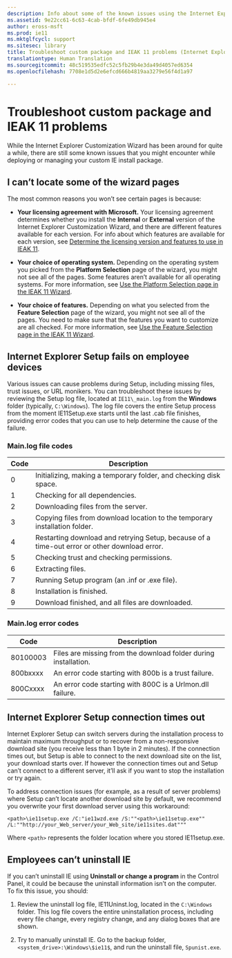 ```yaml
---
description: Info about some of the known issues using the Internet Exporer Customization Wizard and a custom Internet Explorer install package.
ms.assetid: 9e22cc61-6c63-4cab-bfdf-6fe49db945e4
author: eross-msft
ms.prod: ie11
ms.mktglfcycl: support
ms.sitesec: library
title: Troubleshoot custom package and IEAK 11 problems (Internet Explorer Administration Kit 11 for IT Pros)
translationtype: Human Translation
ms.sourcegitcommit: 48c519535edfc52c5fb29b4e3da49d4057ed6354
ms.openlocfilehash: 7708e1d5d2e6efcd666b4819aa3279e56f4d1a97

---
```


# Troubleshoot custom package and IEAK 11 problems
While the Internet Explorer Customization Wizard has been around for quite a while, there are still some known issues that you might encounter while deploying or managing your custom IE install package.

## I can’t locate some of the wizard pages
The most common reasons you won’t see certain pages is because:

-   **Your licensing agreement with Microsoft.** Your licensing agreement determines whether you install the **Internal** or **External** version of the Internet Explorer Customization Wizard, and there are different features available for each version. For info about which features are available for each version, see [Determine the licensing version and features to use in IEAK 11](licensing-version-and-features-ieak11.md).

-   **Your choice of operating system.** Depending on the operating system you picked from the **Platform Selection** page of the wizard, you might not see all of the pages. Some features aren’t available for all operating systems. For more information, see [Use the Platform Selection page in the IEAK 11 Wizard](platform-selection-ieak11-wizard.md).

-   **Your choice of features.** Depending on what you selected from the **Feature Selection** page of the wizard, you might not see all of the pages. You need to make sure that the features you want to customize are all checked. For more information, see [Use the Feature Selection page in the IEAK 11 Wizard](feature-selection-ieak11-wizard.md).

## Internet Explorer Setup fails on employee devices
Various issues can cause problems during Setup, including missing files, trust issues, or URL monikers. You can troubleshoot these issues by reviewing the Setup log file, located at `IE11\_main.log` from the **Windows** folder (typically, `C:\Windows`). The log file covers the entire Setup process from the moment IE11Setup.exe starts until the last .cab file finishes, providing error codes that you can use to help determine the cause of the failure.

### Main.log file codes

|Code |Description |
|-----|------------|
|0 |Initializing, making a temporary folder, and checking disk space. |
|1 |Checking for all dependencies. |
|2 |Downloading files from the server. |
|3 |Copying files from download location to the temporary installation folder. |
|4 |Restarting download and retrying Setup, because of a time-out error or other download error. |
|5 |Checking trust and checking permissions. |
|6 |Extracting files. |
|7 |Running Setup program (an .inf or .exe file). |
|8 |Installation is finished. |
|9 |Download finished, and all files are downloaded. |

### Main.log error codes

|Code |Description |
|-----|------------|
|80100003 |Files are missing from the download folder during installation. |
|800bxxxx |An error code starting with 800b is a trust failure. |
|800Cxxxx |An error code starting with 800C is a Urlmon.dll failure. |


## Internet Explorer Setup connection times out
Internet Explorer Setup can switch servers during the installation process to maintain maximum throughput or to recover from a non-responsive download site (you receive less than 1 byte in 2 minutes). If the connection times out, but Setup is able to connect to the next download site on the list, your download starts over. If however the connection times out and Setup can’t connect to a different server, it’ll ask if you want to stop the installation or try again.

To address connection issues (for example, as a result of server problems) where Setup can’t locate another download site by default, we recommend you overwrite your first download server using this workaround:

``` syntax
<path>\ie11setup.exe /C:"ie11wzd.exe /S:""<path>\ie11setup.exe"" /L:""http://your_Web_server/your_Web_site/ie11sites.dat"""
```

Where `<path>` represents the folder location where you stored IE11setup.exe.

## Employees can’t uninstall IE
If you can’t uninstall IE using **Uninstall or change a program** in the Control Panel, it could be because the uninstall information isn’t on the computer. To fix this issue, you should:

1.  Review the uninstall log file, IE11Uninst.log, located in the `C:\Windows` folder. This log file covers the entire uninstallation process, including every file change, every registry change, and any dialog boxes that are shown.

2.  Try to manually uninstall IE. Go to the backup folder, `<system_drive>:\Windows\$ie11$`, and run the uninstall file, `Spunist.exe`.

 

 








<!--HONumber=Jun16_HO4-->


